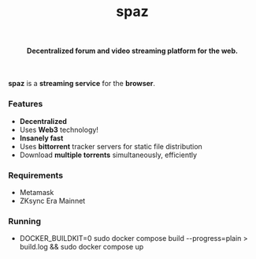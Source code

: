 <h1 align="center">
  <br>
  spaz
  <br>
  <br>
</h1>

<h4 align="center">Decentralized forum and video streaming platform for the web.</h4>

<br>

**spaz** is a **streaming service** for the **browser**. 


### Features
- **Decentralized**
- Uses **Web3** technology!
- **Insanely fast**
- Uses **bittorrent** tracker servers for static file distribution
- Download **multiple torrents** simultaneously, efficiently


### Requirements
 - Metamask
 - ZKsync Era Mainnet


### Running
  - DOCKER_BUILDKIT=0 sudo docker compose build --progress=plain > build.log &&  sudo docker compose up
